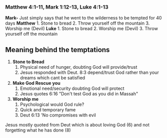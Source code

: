 ### Matthew 4:1-11, Mark 1:12-13, Luke 4:1-13

**Mark-** Just simply says that he went to the wilderness to be tempted for 40 days
**Matthew** 
	1. Stone to bread 
	2. Throw yourself off the mountain
	3. Worship me (Devil)
**Luke**
	1. Stone to bread 
	2. Worship me (Devil)
	3. Throw yourself off the mountain

## Meaning behind the temptations

1. **Stone to Bread**
	1. Physical need of hunger, doubting God will provide/trust
	2. Jesus responded with Deut. 8:3 depend/trust God rather than your dreams which cant be satisfied 
2. **Make God Rescue you**
	1. Emotional need/security doubting God will protect
	2. Jesus quotes 6:16 "Don't test God as you did in Massah"
3. **Worship me**
	1. Psychological would God rule? 
	2. Quick and temporary fame 
	3. Deut 6:13 'No compromises with evil

Jesus mostly quoted from Deut which is about loving God (6) and not forgetting what he has done (8)


